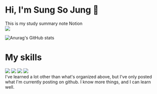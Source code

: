 # Hi, I'm Sung So Jung 👋
This is my study summary note Notion </br>
<a href="[https://www.notion.so/c1ff33ca442b4f9ea4056a06790085ce?pvs=4]" target="_blank"><img src="https://img.shields.io/badge/Notion-000000?style=for-the-badge&logo=notion&logoColor=9370DB"/></a>

![Anurag's GitHub stats](https://github-readme-stats.vercel.app/api?username=S-Sojung&show_icons=true&theme=material-palenight)


# My skills
<img src="https://img.shields.io/badge/Javasript-000000?style=for-the-badge&logo=javascript&logoColor=9370DB"/> <img src="https://img.shields.io/badge/Springboot-000000?style=for-the-badge&logo=springboot&logoColor=9370DB"/> <img src="https://img.shields.io/badge/Flutter-000000?style=for-the-badge&logo=flutter&logoColor=9370DB"/> <img src="https://img.shields.io/badge/Mysql-000000?style=for-the-badge&logo=mysql&logoColor=9370DB"/> </br>
I've learned a lot other than what's organized above, but I've only posted what I'm currently posting on github. I know more things, and I can learn well.

<!--
**S-Sojung/S-Sojung** is a ✨ _special_ ✨ repository because its `README.md` (this file) appears on your GitHub profile.

Here are some ideas to get you started:

- 🔭 I’m currently working on ...
- 🌱 I’m currently learning ...
- 👯 I’m looking to collaborate on ...
- 🤔 I’m looking for help with ...
- 💬 Ask me about ...
- 📫 How to reach me: ...
- 😄 Pronouns: ...
- ⚡ Fun fact: ...
-->
